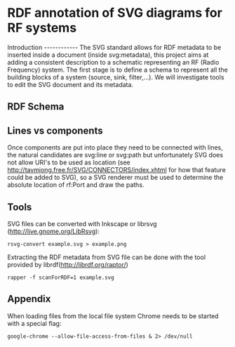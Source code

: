 RDF annotation of SVG diagrams for RF systems
=============================================
<!--
does not work, should use <object data=''/> instead
<img src='example.svg' alt='example.svg'/>
-->
<object type='svg+xml' data='example.svg' height='1000' width='1000'/>
Introduction
------------
The SVG standard allows for RDF metadata to be inserted inside a document (inside svg:metadata), this project aims at adding a consistent description to a schematic representing an RF (Radio Frequency) system. 
The first stage is to define a schema to represent all the building blocks of a system (source, sink, filter,...).
We will investigate tools to edit the SVG document and its metadata.

RDF Schema
----------

Lines vs components
-------------------
Once components are put into place they need to be connected with lines, the natural candidates are svg:line or svg:path but unfortunately SVG does not allow URI's to be used as location (see http://tavmjong.free.fr/SVG/CONNECTORS/index.xhtml for how that feature could be added to SVG), so a SVG renderer must be used to determine the absolute location of rf:Port and draw the paths.



Tools
-----
SVG files can be converted with Inkscape or librsvg (http://live.gnome.org/LibRsvg):

	rsvg-convert example.svg > example.png

Extracting the RDF metadata from SVG file can be done with the tool provided by librdf(http://librdf.org/raptor/)

	rapper -f scanForRDF=1 example.svg

Appendix
--------
When loading files from the local file system Chrome needs to be started with a special flag:

	google-chrome --allow-file-access-from-files & 2> /dev/null
